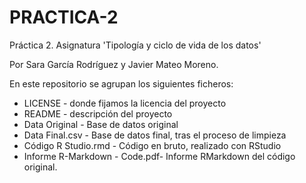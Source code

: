 # PRACTICA-2
Práctica 2. Asignatura 'Tipología y ciclo de vida de los datos'

Por Sara García Rodríguez y Javier Mateo Moreno.


En este repositorio se agrupan los siguientes ficheros:

- LICENSE - donde fijamos la licencia del proyecto
- README - descripción del proyecto
- Data Original - Base de datos original 
- Data Final.csv - Base de datos final, tras el proceso de limpieza
- Código R Studio.rmd - Código en bruto, realizado con RStudio
- Informe R-Markdown - Code.pdf- Informe RMarkdown del código original.
